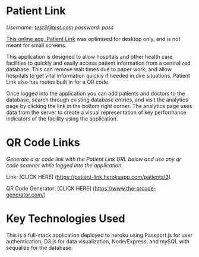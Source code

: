 # Patient Link

*Username: test3@test.com
password: pass*

[This online app, Patient Link](https://patient-link.herokuapp.com/dashboard) was optimised for desktop only, and is not meant for small screens. 

This application is designed to allow hospitals and other health care facilities to quickly and easily access patient information from a centralized database. This can remove wait times due to paper work, and allow hospitals to get vital information quickly if needed in dire situations. Patient Link also has routes built in for a QR code. 

Once logged into the application you can add patients and doctors to the database, search through existing database entries, and visit the analytics page by clicking the link in the bottom right corner. The analytics page uses data from the server to create a visual representation of key performance indicators of the facility using the application.

# QR Code Links

*Generate a qr code link with the Patient Link URL below and use any qr code scanner while logged into the application.*

Link: [CLICK HERE] (https://patient-link.herokuapp.com/patients/3)

QR Code Generator: [CLICK HERE] (https://www.the-qrcode-generator.com/)

# Key Technologies Used

This is a full-stack application deployed to heroku using Passport.js for user authentication, D3.js for data visualization, Node/Express, and mySQL with sequalize for the database.
